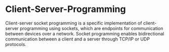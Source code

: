 # Client-Server-Programming
Client-server socket programming is a specific implementation of client-server programming using sockets, which are endpoints for communication between devices over a network. Socket programming enables bidirectional communication between a client and a server through TCP/IP or UDP protocols.
